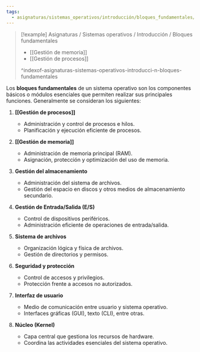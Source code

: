 ```yaml
---
tags:
  - asignaturas/sistemas_operativos/introducción/bloques_fundamentales/idx
---
```



> [!example] Asignaturas / Sistemas operativos / Introducción / Bloques fundamentales
> - [[Gestión de memoria]]
> - [[Gestión de procesos]]
> 
> ^indexof-asignaturas-sistemas-operativos-introducci-n-bloques-fundamentales

Los **bloques fundamentales** de un sistema operativo son los componentes básicos o módulos esenciales que permiten realizar sus principales funciones. Generalmente se consideran los siguientes:

1. **[[Gestión de procesos]]**
   - Administración y control de procesos e hilos.
   - Planificación y ejecución eficiente de procesos.

1. **[[Gestión de memoria]]**
   - Administración de memoria principal (RAM).
   - Asignación, protección y optimización del uso de memoria.

3. **Gestión del almacenamiento**
   - Administración del sistema de archivos.
   - Gestión del espacio en discos y otros medios de almacenamiento secundario.

4. **Gestión de Entrada/Salida (E/S)**
   - Control de dispositivos periféricos.
   - Administración eficiente de operaciones de entrada/salida.

5. **Sistema de archivos**
   - Organización lógica y física de archivos.
   - Gestión de directorios y permisos.

6. **Seguridad y protección**
   - Control de accesos y privilegios.
   - Protección frente a accesos no autorizados.

7. **Interfaz de usuario**
   - Medio de comunicación entre usuario y sistema operativo.
   - Interfaces gráficas (GUI), texto (CLI), entre otras.

8. **Núcleo (Kernel)**
   - Capa central que gestiona los recursos de hardware.
   - Coordina las actividades esenciales del sistema operativo.
